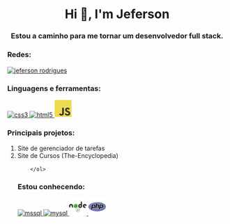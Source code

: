 <h1 align="center">Hi 👋, I'm Jeferson</h1>
<h3 align="center">Estou a caminho para me tornar um desenvolvedor full stack.</h3>

<h3 align="left">Redes:</h3>
<p align="left">
<a href="https://linkedin.com/in/jeferson rodrigues" target="blank"><img align="center" src="https://raw.githubusercontent.com/rahuldkjain/github-profile-readme-generator/master/src/images/icons/Social/linked-in-alt.svg" alt="jeferson rodrigues" height="30" width="40" /></a>
</p>

<h3 align="left">Linguagens e ferramentas:</h3>

<p align="left"> <a href="https://www.w3schools.com/css/" target="_blank" rel="noreferrer"> <img src="https://www.flaticon.com/free-icon/css-3_5968242" alt="css3" width="40" height="40"/> </a> <a href="https://www.w3.org/html/" target="_blank" rel="noreferrer"> <img src="https://cdn-icons-png.flaticon.com/128/1051/1051277.png" alt="html5" width="40" height="40"/> </a> <a href="https://developer.mozilla.org/en-US/docs/Web/JavaScript" target="_blank" rel="noreferrer"> <img src="https://raw.githubusercontent.com/devicons/devicon/master/icons/javascript/javascript-original.svg" alt="javascript" width="40" height="40"/> </a></li></p>

<h3>Principais projetos:</h3>
        <ol>
                <li> <a href"https://github.com/Jeferson6191/To-Do-List" target="_blank">Site de gerenciador de tarefas</a></li>
                <li> <a href"https://github.com/Jeferson6191/The-Encyclopedia" target="_blank">Site de Cursos (The-Encyclopedia)</a></li>
           
        </ol>
<h3 align="left">Estou conhecendo:</h3>
<p align= "left">
 <a href="https://www.microsoft.com/en-us/sql-server" target="_blank" rel="noreferrer"> <img src="https://www.svgrepo.com/show/303229/microsoft-sql-server-logo.svg" alt="mssql" width="40" height="40"/> </a> <a href="https://www.mysql.com/" target="_blank" rel="noreferrer"> <img src="https://cdn-icons-png.flaticon.com/128/288/288882.png" alt="mysql" width="40" height="40"/> </a> <a href="https://nodejs.org" target="_blank" rel="noreferrer"> <img src="https://raw.githubusercontent.com/devicons/devicon/master/icons/nodejs/nodejs-original-wordmark.svg" alt="nodejs" width="40" height="40"/> </a> <a href="https://www.php.net" target="_blank" rel="noreferrer"> <img src="https://raw.githubusercontent.com/devicons/devicon/master/icons/php/php-original.svg" alt="php" width="40" height="40"/> </a> </p>
